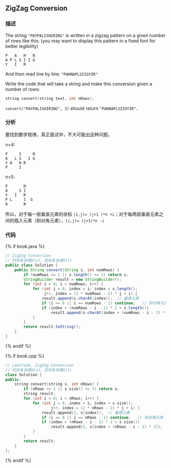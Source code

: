 ## ZigZag Conversion


### 描述

The string `"PAYPALISHIRING"` is written in a zigzag pattern on a given number of rows like this: (you may want to display this pattern in a fixed font for better legibility)

```
P   A   H   N
A P L S I I G
Y   I   R
```

And then read line by line: `"PAHNAPLSIIGYIR"`

Write the code that will take a string and make this conversion given a number of rows:

```cpp
string convert(string text, int nRows);
```

`convert("PAYPALISHIRING", 3)` should return `"PAHNAPLSIIGYIR"`.


### 分析

要找到数学规律。真正面试中，不大可能出这种问题。

n=4:

```
P     I     N
A   L S   I G
Y A   H R
P     I
```

n=5:

```
P       H
A     S I
Y   I   R
P L     I  G
A       N
```

所以，对于每一层垂直元素的坐标 `(i,j)= (j+1 )*n +i`；对于每两层垂直元素之间的插入元素（斜对角元素），`(i,j)= (j+1)*n -i`


### 代码

{% if book.java %}
```java
// ZigZag Conversion
// 时间复杂度O(n)，空间复杂度O(1)
public class Solution {
    public String convert(String s, int numRows) {
        if (numRows <= 1 || s.length() <= 1) return s;
        StringBuilder result = new StringBuilder();
        for (int i = 0; i < numRows; i++) {
            for (int j = 0, index = i; index < s.length();
                 j++, index = (2 * numRows - 2) * j + i) {
                result.append(s.charAt(index));  // 垂直元素
                if (i == 0 || i == numRows - 1) continue;   // 斜对角元素
                if (index + (numRows - i - 1) * 2 < s.length())
                    result.append(s.charAt(index + (numRows - i - 1) * 2));
            }
        }
        return result.toString();
    }
}
```
{% endif %}

{% if book.cpp %}
```cpp
// LeetCode, ZigZag Conversion
// 时间复杂度O(n)，空间复杂度O(1)
class Solution {
public:
    string convert(string s, int nRows) {
        if (nRows <= 1 || s.size() <= 1) return s;
        string result;
        for (int i = 0; i < nRows; i++) {
            for (int j = 0, index = i; index < s.size();
                    j++, index = (2 * nRows - 2) * j + i) {
                result.append(1, s[index]);  // 垂直元素
                if (i == 0 || i == nRows - 1) continue;   // 斜对角元素
                if (index + (nRows - i - 1) * 2 < s.size())
                    result.append(1, s[index + (nRows - i - 1) * 2]);
            }
        }
        return result;
    }
};
```
{% endif %}
